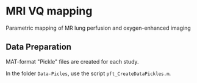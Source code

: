 # MRI VQ mapping
Parametric mapping of MR lung perfusion and oxygen-enhanced imaging

## Data Preparation
MAT-format "Pickle" files are created for each study.

In the folder ```Data-Picles```, use the script ```pft_CreateDataPickles.m```.

